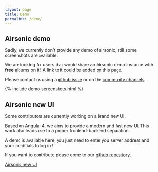 ```yaml
---
layout: page
title: Demo
permalink: /demo/
---
```

## Airsonic demo

Sadly, we currently don't provide any demo of airsonic, still some screenshots are available.

We are looking for users that would share an Airsonic demo instance with __free__ albums on it ! A link to it could be added on this page.

Please contact us using a [github issue](https://github.com/airsonic/airsonic/issues) or on the [community channels](/contribute/#wanna-ask-discuss-about-airsonic-).

{% include demo-screenshots.html %}

## Airsonic new UI

Some contributors are currently working on a brand new UI.

Based on Angular 4, we aims to provide a modern and fast new UI. This work also leads use to a proper frontend-backend separation.

A demo is available here, you just need to enter you server address and your creditials to log in !

If you want to contribute please come to our [github repository](https://github.com/airsonic/airsonic-ui).

<a href="/airsonic-ui/" class="button button-primary full-width">Airsonic new UI</a>
